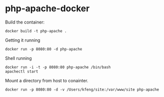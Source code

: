 # php-apache-docker

Build the container:

    docker build -t php-apache .

Getting it running

    docker run -p 8080:80 -d php-apache

Shell running

    docker run -i -t -p 8080:80 php-apache /bin/bash
    apachectl start

Mount a directory from host to conainter.

    docker run -p 8080:80 -d -v /Users/kfeng/site:/var/www/site php-apache

